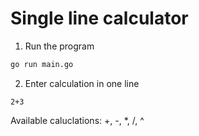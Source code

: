 # Single line calculator

1. Run the program

```bash
go run main.go
```

2. Enter calculation in one line

```
2+3
```

Available caluclations: +, -, \*, /, ^
